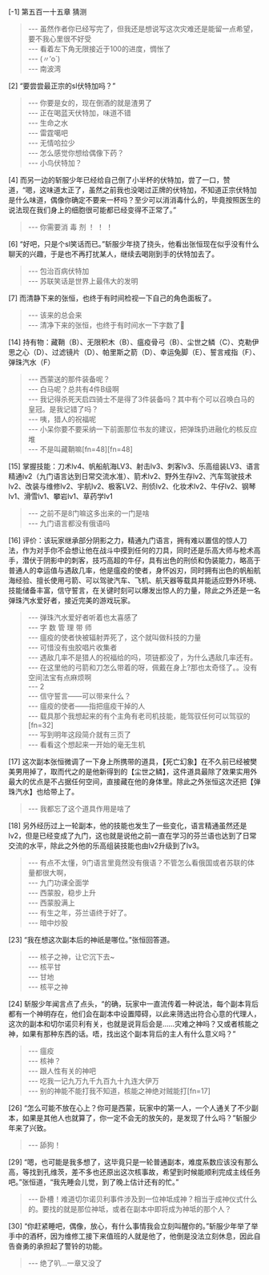 
[-1] 第五百一十五章 猜测
>--- 虽然作者你已经写完了，但我还是想说写这次灾难还是能留一点希望，要不我心里很不好受<br>
>--- 看着左下角无限接近于100的进度，惆怅了<br>
>--- (〃′o`)<br>
>--- 南波湾<br>

[2] “要尝尝最正宗的sl伏特加吗？”
>--- 你要是女的，现在倒酒的就是渣男了<br>
>--- 正在喝蓝天伏特加，味道不错<br>
>--- 生命之水<br>
>--- 雷霆噶吧<br>
>--- 无情哈拉少<br>
>--- 怎么感觉你想给偶像下药？<br>
>--- 小鸟伏特加？<br>

[4] 而另一边的斩服少年已经给自己倒了小半杯的伏特加，尝了一口，赞道，“嗯，这味道太正了，虽然之前我也没喝过正牌的伏特加，不知道正宗伏特加是什么味道，偶像你确定不要来一杯吗？至少可以消消毒什么的，毕竟按照医生的说法现在我们身上的细胞很可能都已经变得不正常了。”
>--- 你需要消 毒 剂 ！ ！ ！<br>

[6] “好吧，只是个sl笑话而已。”斩服少年挠了挠头，他看出张恒现在似乎没有什么聊天的兴趣，于是也不再打扰某人，继续去喝刚到手的伏特加去了。
>--- 包治百病伏特加<br>
>--- 苏联笑话是世界上最伟大的发明<br>

[7] 而清静下来的张恒，也终于有时间检视一下自己的角色面板了。
>--- 该来的总会来<br>
>--- 清净下来的张恒，也终于有时间水一下字数了👻<br>

[14] 持有物：藏鞘（B）、无限积木（B）、瘟疫骨弓（B）、尘世之鳞（C）、克勒伊思之心（D）、过滤镜片（D）、帕里斯之箭（D）、幸运兔脚（E）、誓言戒指（F）、弹珠汽水（F）
>--- 西蒙送的那件装备呢？<br>
>--- 白马呢？总共有4件B级啊<br>
>--- 我记得杀死天启四骑士不是得了3件装备吗？其中有个可以召唤白马的皇冠。是我记错了吗？<br>
>--- 咦，猎人的祝福呢<br>
>--- 小呆你要不要采纳一下前面那位书友的建议，把弹珠扔进融化的核反应堆<br>
>--- 不是叫藏鞘嘛[fn=48][fn=48]<br>

[15] 掌握技能：刀术lv4、帆船航海LV3、射击lv3、刺客lv3、乐高组装LV3、语言精通lv2（九门语言达到日常交流水准）、箭术lv2、野外生存lv2、汽车驾驶技术lv2、改装与维修lv2、宇航lv2、极客LV2、刑侦lv2、化妆术lv2、牛仔lv2、钢琴lv1、滑雪lv1、攀岩lv1、草药学lv1
>--- 之前不是8门嘛这多出来的一门是啥<br>
>--- 九门语言都没有俄语吗<br>

[16] 评价：该玩家继承部分阴影之力，精通九门语言，拥有难以置信的惊人刀法，作为对手你不会想让他在战斗中摸到任何的刀具，同时还是乐高大师与枪术高手，潜伏于阴影中的刺客，技巧高超的牛仔，具有出色的刑侦和伪装能力，略高于普通人的幸运值与遇敌几率，他是瘟疫的使者，身怀凶刃，同时拥有出色的帆船航海经验、擅长使用弓箭、可以驾驶汽车、飞机、航天器等载具并能适应野外环境、技能储备丰富，信守誓言，在关键时刻可以爆发出惊人的力量，除此之外还是一名弹珠汽水爱好者，接近完美的游戏玩家。
>--- 弹珠汽水爱好者听着也太喜感了<br>
>--- 字   数   管   理   带   师<br>
>--- 瘟疫的使者快被辐射弄死了，这个就叫做科技的力量<br>
>--- 可惜没有虫胶唱片收集者<br>
>--- 遇敌几率不是猎人的祝福给的吗，项链都没了，为什么遇敌几率还有。<br>
>--- 在这里他的弓箭和刀怎么带着的呀，佩戴在身上?那也太奇怪了。。没有空间法宝有点麻烦啊<br>
>--- 2<br>
>--- 信守誓言——可以带来什么？<br>
>--- 瘟疫的使者——指把瘟疫干掉的人<br>
>--- 载具那个我想起来的有个主角有老司机技能，能驾驭任何可以驾驭的[fn=32]<br>
>--- 写到明年这段简介就有三页了<br>
>--- 看看这个想起来一开始的毫无生机<br>

[17] 这次副本张恒微调了一下身上所携带的道具，【死亡幻象】在不久前已经被樊美男用掉了，取而代之的是他新得到的【尘世之鳞】，这件道具最除了效果实用外最大的优点是不占据任何空间，直接藏在他的身体里。除此之外张恒这次还把【弹珠汽水】也给带上了。
>--- 我都忘了这个道具作用是啥了<br>

[18] 另外经历过上一轮副本，他的技能也发生了一些变化，语言精通虽然还是lv2，但是已经变成了九门，这也就是说他之前一直在学习的芬兰语也达到了日常交流的水平，除此之外他的乐高组装技能也由lv2升级到了lv3。
>--- 有点不太懂，9门语言里竟然没有俄语？不管怎么看俄国或者苏联的体量都很大啊，<br>
>--- 九门功课全面学<br>
>--- 西蒙股，稳步上升<br>
>--- 西蒙股满上<br>
>--- 有生之年，芬兰语终于好了。<br>
>--- 暗中炒股<br>

[23] “我在想这次副本后的神祇是哪位。”张恒回答道。
>--- 核子之神，让它沉下去~<br>
>--- 核平甘<br>
>--- 甘地<br>
>--- 核平之神<br>

[24] 斩服少年闻言点了点头，“的确，玩家中一直流传着一种说法，每个副本背后都有一个神明存在，他们会在副本中设置障碍，以此来筛选出符合心意的代理人，这次的副本和切尔诺贝利有关，也就是说背后会是……灾难之神吗？又或者核能之神，如果有那种东西的话。唔，找出这个副本背后的主人有什么意义吗？”
>--- 瘟疫<br>
>--- 核神？<br>
>--- 跟人性有关的神吧<br>
>--- 吃我一记九万九千九百九十九连大伊万<br>
>--- 别的神能不能打我不知道，核能之神绝对贼能打[fn=17]<br>

[26] “怎么可能不放在心上？你可是西蒙，玩家中的第一人，一个人通关了不少副本，如果是其他人也就算了，你一定不会无的放矢的，是发现了什么吗？”斩服少年来了兴致。
>--- 舔狗！<br>

[29] “嗯，也可能是我多想了，这毕竟只是一轮普通副本，难度系数应该没有那么高，等找到孔维茨，差不多也还原出这次核事故，希望到时候能顺利完成主线任务吧。”张恒道，“我先睡会儿觉，到了晚上估计还有的忙。”
>--- 卧槽！难道切尔诺贝利事件涉及到一位神坻成神？相当于成神仪式什么的。要找的就是那位神坻，或者在副本中即将成为神坻的那个人？<br>

[30] “你赶紧睡吧，偶像，放心，有什么事情我会立刻叫醒你的。”斩服少年举了举手中的酒杯，因为维修工接下来值班的人就是他了，他倒是没法立刻休息，因此自告奋勇的承担起了警铃的功能。
>--- 绝了叭…一章又没了<br>
